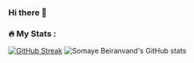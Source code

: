 ### Hi there 👋

### :fire: My Stats :

[![GitHub Streak](http://github-readme-streak-stats.herokuapp.com?user=somaye-beiranvand&theme=dark&background=000000)](https://git.io/streak-stats)
![Somaye Beiranvand's GitHub stats](https://github-readme-stats.vercel.app/api?username=somaye-beiranvand&show_icons=true&theme=radical)

